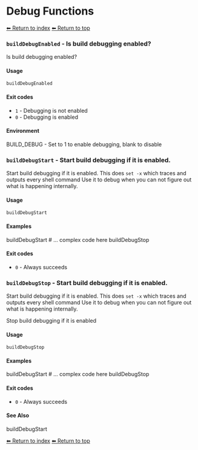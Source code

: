 # Debug Functions

[⬅ Return to index](index.md)
[⬅ Return to top](../index.md)


### `buildDebugEnabled` - Is build debugging enabled?

Is build debugging enabled?

#### Usage

    buildDebugEnabled

#### Exit codes

- `1` - Debugging is not enabled
- `0` - Debugging is enabled

#### Environment

BUILD_DEBUG - Set to 1 to enable debugging, blank to disable

### `buildDebugStart` - Start build debugging if it is enabled.

Start build debugging if it is enabled.
This does `set -x` which traces and outputs every shell command
Use it to debug when you can not figure out what is happening internally.

#### Usage

    buildDebugStart

#### Examples

buildDebugStart
    # ... complex code here
    buildDebugStop

#### Exit codes

- `0` - Always succeeds

### `buildDebugStop` - Start build debugging if it is enabled.

Start build debugging if it is enabled.
This does `set -x` which traces and outputs every shell command
Use it to debug when you can not figure out what is happening internally.



Stop build debugging if it is enabled

#### Usage

    buildDebugStop

#### Examples

buildDebugStart
    # ... complex code here
    buildDebugStop

#### Exit codes

- `0` - Always succeeds

#### See Also

buildDebugStart

[⬅ Return to index](index.md)
[⬅ Return to top](../index.md)
